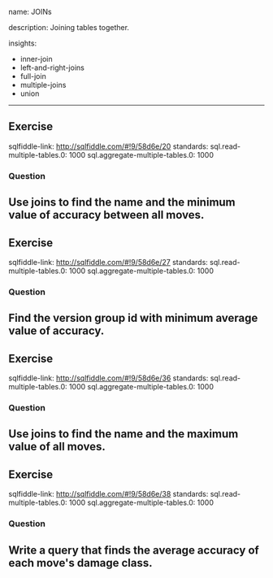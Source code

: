name: JOINs

description: Joining tables together.

insights:
  - inner-join
  - left-and-right-joins
  - full-join
  - multiple-joins
  - union
---
## Exercise
sqlfiddle-link: http://sqlfiddle.com/#!9/58d6e/20
standards:
  sql.read-multiple-tables.0: 1000
  sql.aggregate-multiple-tables.0: 1000
### Question
Use joins to find the name and the minimum value of accuracy between all moves.
---
## Exercise
sqlfiddle-link: http://sqlfiddle.com/#!9/58d6e/27
standards:
  sql.read-multiple-tables.0: 1000
  sql.aggregate-multiple-tables.0: 1000
### Question
Find the version group id with minimum average value of accuracy.
---
## Exercise
sqlfiddle-link: http://sqlfiddle.com/#!9/58d6e/36
standards:
  sql.read-multiple-tables.0: 1000
  sql.aggregate-multiple-tables.0: 1000
### Question
Use joins to find the name and the maximum value of all moves.
---
## Exercise
sqlfiddle-link: http://sqlfiddle.com/#!9/58d6e/38
standards:
  sql.read-multiple-tables.0: 1000
  sql.aggregate-multiple-tables.0: 1000
### Question
Write a query that finds the average accuracy of each move's damage class.
---
